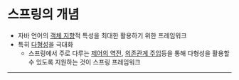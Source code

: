 # 스프링의 개념

- 자바 언어의 [객체 지향](../JAVA/객체%20지향.md)적 특성을 최대한 활용하기 위한 프레임워크
- 특히 [다형성](../JAVA/다형성.md)을 극대화
	- 스프링에서 주로 다루는 [제어의 역전](제어의%20역전.md), [의존관계 주입](../CS/디자인%20패턴/의존관계%20주입.md)등을 통해 다형성을 활용할 수 있도록 지원하는 것이 스프링 프레임워크 








---
